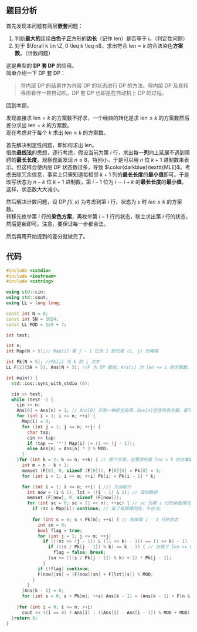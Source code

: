 ## 题目分析

首先发现本问题有两层**嵌套**问题：

1. 判断**最大的**连续**白色**子**正**方形的**边长**（记作 $\text{len}$）是否等于 $i$。（判定性问题）
2. 对于 $\forall k \in \Z, 0 \leq k \leq n$，求出符合 $\text{len} = k$ 的合法染色**方案数**。（计数问题）

这是典型的 **DP 套 DP** 的应用。  
简单介绍一下 DP 套 DP：

> 将内层 DP 的结果作为外层 DP 的状态进行 DP 的方法。将内层 DP 及其转移图看作一颗自动机，DP 套 DP 也即是在自动机上 DP 的过程。

回到本题。

发现直接求 $\text{len} = k$ 的方案数不好求，一个经典的转化是求 $\text{len} \leq k$ 的方案数然后差分求出 $\text{len} = k$ 的方案数。  
现在考虑对于每个 $k$ 求出 $\text{len} \leq k$ 的方案数。

首先解决判定性问题，即如何求出 $\text{len}$。  
借助**悬线法**的思想，逐行考虑，假设当前为第 $i$ 行，求出每一**列**向上延展不遇到障碍的**最长长度**。观察题面发现 $n \leq 8$，特别小，于是可以用 $n$ 位 $k + 1$ 进制数来表示。但这样会使内层 DP 状态数过多，导致 $\color{darkblue}\texttt{MLE}$。考虑去除冗余信息，事实上只需知道每相邻 $k + 1$ 列的**最长长度**的**最小值**即可。于是改写状态为 $n - k$ 位 $k + 1$ 进制数，第 $i - 1$ 位为 $i \sim i + k$ 的**最长长度**的**最小值**。这样，状态数大大减小。

然后解决计数问题，设 DP $f (i, s)$ 为考虑到第 $i$ 行，状态为 $s$ 时 $len \leq k$ 的方案数。  
转移先枚举第 $i$ 行的**染色方案**，再枚举第 $i - 1$ 行的状态，联立求出第 $i$ 行的状态，然后更新即可。注意，要保证每一步都合法。

然后再用开始提到的差分就做完了。

## 代码

```cpp
#include <cstdio>
#include <iostream>
#include <cstring>

using std::cin;
using std::cout;
using LL = long long;

const int N = 8;
const int SN = 1024;
const LL MOD = 1e9 + 7;

int test;

int n;
int Map[N + 5];// Map[i] 第 j - 1 位为 1 即代表 (i, j) 为障碍

int Pk[N + 5]; //Pk[i] 为 k 的 i 次方
LL F[2][SN + 5], Ans[N + 5]; //F 为 DP 数组，Ans[i] 为 len <= i 的方案数。

int main() {
  std::ios::sync_with_stdio (0);

  cin >> test;
  while (test--) {
    cin >> n;
    Ans[0] = Ans[n] = 1; // Ans[0] 只有一种即全染黑，Ans[n]包含所有方案。都可以预先求出从而减少 DP 次数
    for (int i = 1; i <= n; ++i) {
      Map[i] = 0;
      for (int j = 1; j <= n; ++j) {
        char tap;
        cin >> tap;
        if (tap == '*') Map[i] |= (1 << (j - 1)); 
        else Ans[n] = Ans[n] * 2 % MOD;
      }
    }for (int k = 2; k <= n; ++k) { // 图个方便，这里求的是 len < k 的方案数。
      int m = n - k + 1;
      memset (F[0], 0, sizeof (F[0])), F[0][0] = Pk[0] = 1;
      for (int i = 1; i <= m; ++i) Pk[i] = Pk[i - 1] * k;

      for (int i = 1; i <= n; ++i) { //i 为当前行
        int now = (i & 1), lst = ((i - 1) & 1); // 滚动数组
        memset (F[now], 0, sizeof (F[now]));
        for (int sc = 0; sc < (1 << n); ++sc) { // sc 为第 i 行的染色情况
          if (sc & Map[i]) continue; // 染了有障碍的店，不合法。
          
          for (int s = 0; s < Pk[m]; ++s) { // 枚举第 i - 1 行的状态
            int sn = 0;
            bool flag = true;
            for (int j = 1; j <= m; ++j)
              if (((sc >> (j - 1)) & ((1 << k) - 1)) == (1 << k) - 1) { //要 [j, j + k - 1] 列都是白色才能继承 i - 1 行状态
                if (((s / Pk[j - 1]) % k) == k - 1) { // 出现了 len >= k，不合法。
                  flag = false; break;
                }sn += (((s / Pk[j - 1]) % k) + 1) * Pk[j - 1];
              }
            if (!flag) continue;
            F[now][sn] = (F[now][sn] + F[lst][s]) % MOD;
          }
        }
      }Ans[k - 1] = 0;
      for (int s = 0; s < Pk[m]; ++s) Ans[k - 1] = (Ans[k - 1] + F[n & 1][s]) % MOD;
    
    }for (int i = 0; i <= n; ++i)
      cout << ((i == 0) ? Ans[i] : ((Ans[i] - Ans[i - 1]) % MOD + MOD) % MOD) << "\n"; // 差分
  }return 0;
}
```
